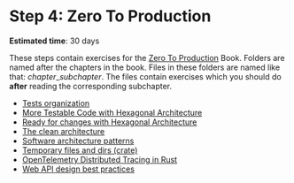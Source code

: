 Step 4: Zero To Production
================= 

__Estimated time__: 30 days

These steps contain exercises for the [Zero To Production](https://www.zero2prod.com/index.html) Book. Folders are named after the chapters in the book. Files in these folders are named like that: *chapter*_*subchapter*. The files contain exercises which you should do **after** reading the corresponding subchapter.

- [Tests organization](https://doc.rust-lang.org/book/ch11-03-test-organization.html)
- [More Testable Code with Hexagonal Architecture](https://m.youtube.com/watch?v=ujb_O6myknY)
- [Ready for changes with Hexagonal Architecture](https://netflixtechblog.com/ready-for-changes-with-hexagonal-architecture-b315ec967749)
- [The clean architecture](https://blog.cleancoder.com/uncle-bob/2012/08/13/the-clean-architecture.html)
- [Software architecture patterns](https://www.oreilly.com/library/view/software-architecture-patterns/9781491971437/ch01.html)
- [Temporary files and dirs (crate)](https://docs.rs/tempfile/latest/tempfile/)
- [OpenTelemetry Distributed Tracing in Rust](https://www.aspecto.io/blog/distributed-tracing-with-opentelemetry-rust)
- [Web API design best practices](https://learn.microsoft.com/en-us/azure/architecture/best-practices/api-design)
